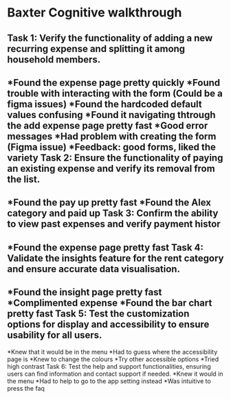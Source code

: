Baxter Cognitive walkthrough
===============
Task 1: Verify the functionality of adding a new recurring expense and splitting it among household members.
------------------
*Found the expense page pretty quickly
*Found trouble with interacting with the form (Could be a figma issues)
*Found the hardcoded default values confusing 
*Found it navigating thtrough the add expense page pretty fast
*Good error messages
*Had problem with creating the form (Figma issue)
*Feedback: good forms, liked the variety
Task 2: Ensure the functionality of paying an existing expense and verify its removal from the list.
------------------
*Found the pay up pretty fast
*Found the Alex category and paid up
Task 3: Confirm the ability to view past expenses and verify payment histor
------------------
*Found the expense page pretty fast
Task 4: Validate the insights feature for the rent category and ensure accurate data visualisation.
------------------
*Found the insight page pretty fast
*Complimented expense
*Found the bar chart pretty fast
Task 5: Test the customization options for display and accessibility to ensure usability for all users.
------------------
*Knew that it would be in the menu
*Had to guess where the accessibility page is
*Knew to change the colours
*Try other accessible options
*Tried high contrast
Task 6: Test the help and support functionalities, ensuring users can find information and contact support if needed.
*Knew it would in the menu
*Had to help to go to the app setting instead
*Was intuitive to press the faq
